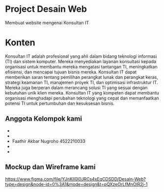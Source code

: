 # Project Desain Web
Membuat website mengenai Konsultan IT

# Konten 
Konsultan IT adalah profesional yang ahli dalam bidang teknologi informasi (TI) dan sistem komputer. Mereka menyediakan layanan konsultasi kepada organisasi untuk membantu mereka mengatasi tantangan TI, meningkatkan efisiensi, dan mencapai tujuan bisnis mereka. Konsultan IT dapat memberikan saran tentang pemilihan perangkat lunak dan perangkat keras, strategi keamanan TI, manajemen proyek TI, dan optimisasi infrastruktur IT. Mereka juga berperan dalam merancang solusi TI yang sesuai dengan kebutuhan unik klien mereka. Konsultan IT yang kompeten dapat membantu organisasi menghadapi perubahan teknologi yang cepat dan memanfaatkan potensi TI untuk pertumbuhan dan kesuksesan bisnis.

## Anggota Kelompok kami
-
-
- Faathir Akbar Nugroho 4522210033
-
- 

## Mockup dan Wireframe kami
https://www.figma.com/file/YJnKIl0l0JRCs4xEqCDSDD/Desain-Web?type=design&node-id=0%3A1&mode=design&t=pQXzeOrLfMnOlR2j-1

